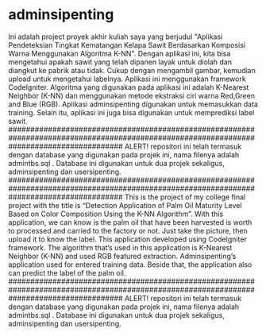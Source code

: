 ﻿# adminsipenting
Ini adalah project proyek akhir kuliah saya yang berjudul "Aplikasi Pendeteksian Tingkat Kematangan Kelapa Sawit Berdasarkan Komposisi Warna Menggunakan Algoritma K-NN". Dengan aplikasi ini, kita bisa mengetahui apakah sawit yang telah dipanen layak untuk diolah dan diangkut ke pabrik atau tidak. Cukup dengan mengambil gambar, kemudian upload untuk mengetahui labelnya. Aplikasi ini menggunakan framework CodeIgniter. Algoritma yang digunakan pada aplikasi ini adalah K-Nearest Neighbor (K-NN) dan menggunakan metode ekstraksi ciri warna Red,Green and Blue (RGB).  Aplikasi adminsipenting digunakan untuk memasukkan data training. Selain itu, aplikasi ini juga bisa digunakan untuk memprediksi label sawit. 
##########################################################################################################################################
ALERT!
repositori ini telah termasuk dengan database yang digunakan pada projek ini, nama filenya adalah admintbs.sql . Database ini digunakan untuk dua projek sekaligus, adminsipenting dan usersipenting.
##########################################################################################################################################
This is the project of my college final project with the title is “Detection Application of Palm Oil Maturity Level Based on Color Composition Using the K-NN Algorithm”. With this application, we can know is the palm oil that have been harvested is worth to processed and carried to the factory or not. Just take the picture, then upload it to know the label. This application developed using CodeIgniter framework. The algorithm that’s used in this application is K-Nearest Neighbor (K-NN) and used RGB featured extraction. Adminsipenting’s application used for entered training data. Beside that, the application also can predict the label of the palm oil.
##########################################################################################################################################
ALERT!
repositori ini telah termasuk dengan database yang digunakan pada projek ini, nama filenya adalah admintbs.sql . Database ini digunakan untuk dua projek sekaligus, adminsipenting dan usersipenting.
